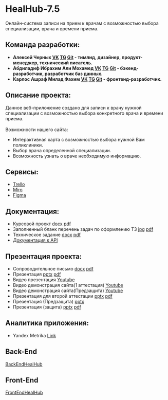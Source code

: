 # HealHub-7.5
Онлайн-система записи на прием к врачам с возможностью выбора специализации, врача и времени приема.
## Команда разработки:  
* **Алексей Черных [VK](https://vk.com/fextice) [TG](https://t.me/F3xt9i03) [Git](https://github.com/Fextice) - тимлид, дизайнер, продукт-менеджер, технический писатель.**
* **Абдиладиф Ибрахим Али Мохамед [VK](https://vk.com/id612920587) [TG](https://t.me/AbdiladifFrxan) [Git](https://github.com/abdiladifart) - бэкенд-разработчик, разработчик баз данных.**
* **Карлос Ашраф Милад Фахим [VK](https://vk.com/id559037857) [TG](https://t.me/karlosashraf80) [Git](https://github.com/Karlos132000) - фронтенд-разработчик.**
## Описание проекта:
Данное веб-приложение создано для записи к врачу нужной специализации с возможностью выбора конкретного врача и времени приема.  
<br>
Возможности нашего сайта:
* Интерактивная карта с возможностью выбора нужной Вам поликлиники.
* Выбор врача определенной специализации.
* Возможность узнать о враче необходимую информацию.
## Сервисы:
* [Trello](https://trello.com/b/YhRHg7lF/healhub)
* [Miro](https://miro.com/app/board/uXjVKOJQE1A=/)
* [Figma](https://www.figma.com/file/9INz5ezkG9AaDiljKpZhnt/HealHub?type=design&node-id=0%3A1&mode=design&t=sHh3tNe8V3jU4OeK-1)
## Документация:
* Курсовой проект [docx](https://github.com/Fextice/HealHub/blob/master/documents/%D0%9A%D1%83%D1%80%D1%81%D0%BE%D0%B2%D0%BE%D0%B9%20%D0%BF%D1%80%D0%BE%D0%B5%D0%BA%D1%82.docx) [pdf](https://github.com/Fextice/HealHub/blob/master/documents/%D0%9A%D1%83%D1%80%D1%81%D0%BE%D0%B2%D0%BE%D0%B9%20%D0%BF%D1%80%D0%BE%D0%B5%D0%BA%D1%82.pdf)
* Заполненный бланк перечень задач по оформлению ТЗ [jpg](https://github.com/Fextice/HealHub/blob/main/documents/pTZ.jpg) [pdf](https://github.com/Fextice/HealHub/blob/main/documents/pTZ.pdf)
* Техническое задание [docx](https://github.com/Fextice/HealHub/blob/master/documents/%D0%A2%D0%B5%D1%85%D0%BD%D0%B8%D1%87%D0%B5%D1%81%D0%BA%D0%BE%D0%B5%20%D0%B7%D0%B0%D0%B4%D0%B0%D0%BD%D0%B8%D0%B5.docx) [pdf](https://github.com/Fextice/HealHub/blob/master/documents/%D0%A2%D0%B5%D1%85%D0%BD%D0%B8%D1%87%D0%B5%D1%81%D0%BA%D0%BE%D0%B5%20%D0%B7%D0%B0%D0%B4%D0%B0%D0%BD%D0%B8%D0%B5.pdf)
* [Документация к API](https://app.swaggerhub.com/apis/ABADILUTFI54/HealHub-open-api_definition/v0)

## Презентация проекта:
* Сопроводительное письмо [docx](https://github.com/Fextice/HealHub/blob/main/documents/Soprovoditelnoe_pismo.docx) [pdf](https://github.com/Fextice/HealHub/blob/main/documents/Soprovoditelnoe_pismo.pdf)
* Презентация [pptx](https://github.com/Fextice/HealHub/blob/main/presentation/prez_healhub.pptx) [pdf](https://github.com/Fextice/HealHub/blob/main/presentation/prez_healhub.pdf)
* Видео презентация [Youtube](https://youtu.be/_HgKgCQFTBs)
* Видео демонстрация сайта(1 аттестация) [Youtube](https://youtu.be/zVzhGBCHYiA)
* Видео демонстрация сайта(Предзащита) [Youtube](https://youtu.be/TUiPAq89iBk)
* Презентация для второй аттестации [pptx](https://github.com/Fextice/HealHub/blob/master/presentation/HealHub_prez2atta.pptx) [pdf](https://github.com/Fextice/HealHub/blob/master/presentation/HealHub_prez2atta.pdf)
* Презентация (Предзащита) [pptx](https://github.com/Fextice/HealHub/blob/master/documents/PresentationD%20(2).pdf)
* Презентация (защита) [pptx](https://github.com/Fextice/HealHub/blob/master/documents/PresentationD_1%5B1%5D%5B1%5D.pptx%20%20-%20%20Read-Only.pptx) [pdf](https://github.com/Fextice/HealHub/blob/master/documents/PresentationD_1%5B1%5D%5B1%5D.pptx%20%20-%20%20Read-Only.pdf)

## Аналитика приложения:
* Yandex Metrika [Link](https://metrika.yandex.ru/overview?id=97430458&period=month&group=day&isMinSamplingEnabled=false&accuracy=1&isSamplingEnabled=true)



## Back-End  
[BackEndHealHub](https://github.com/abdiladifart/BackEndHealHub)



## Front-End  
[FrontEndHealHub](https://github.com/Karlos132000/FrontEndHealHub)

        

